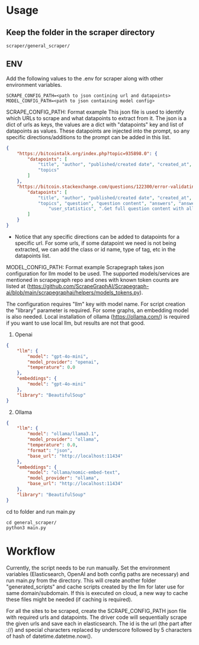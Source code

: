 # Usage

## Keep the folder in the scraper directory
```
scraper/general_scraper/
```

## ENV
Add the following values to the .env for scraper along with other environment variables.
```
SCRAPE_CONFIG_PATH=<path to json contining url and datapoints>
MODEL_CONFIG_PATH=<path to json containing model config>
```

SCRAPE_CONFIG_PATH: Format example
This json file is used to identify which URLs to scrape and what datapoints to extract from it. The json is a dict of urls as keys, the values are a dict with "datapoints" key and list of datapoints as values. These datapoints are injected into the prompt, so any specific directions/additions to the prompt can be added in this list.
```json
{
    "https://bitcointalk.org/index.php?topic=935898.0": {
        "datapoints": [
            "title", "author", "published/created date", "created_at",
            "topics"
        ]
    },
    "https://bitcoin.stackexchange.com/questions/122300/error-validating-transaction-transaction-orphaned-missing-reference-testnet": {
        "datapoints": [
            "title", "author", "published/created date", "created_at",
            "topics", "question", "question content", "answers", "answer votes", "comments",
                "user_statistics", ".Get full question content with all paragraphs."
        ]
    }
}
```
- Notice that any specific directions can be added to datapoints for a specific url. For some urls, if some datapoint we need is not being extracted, we can add the class or id name, type of tag, etc in the datapoints list.


MODEL_CONFIG_PATH: Format example
Scrapegraph takes json configuration for llm model to be used. The supported models/services are mentioned in scrapegraph repo and ones with known token counts are listed at (https://github.com/ScrapeGraphAI/Scrapegraph-ai/blob/main/scrapegraphai/helpers/models_tokens.py).

The configuration requires "llm" key with model name. For script creation the "library" parameter is required. For some graphs, an embedding model is also needed. Local installation of ollama (https://ollama.com/) is required if you want to use local llm, but results are not that good.
1. Openai
```json
{
    "llm": {
        "model": "gpt-4o-mini",
        "model_provider": "openai",
        "temperature": 0.0
    },
    "embeddings": {
        "model": "gpt-4o-mini"
    },
    "library": "BeautifulSoup"
}
```
2. Ollama
```json
{
    "llm": {
        "model": "ollama/llama3.1",
        "model_provider": "ollama",
        "temperature": 0.0,
        "format": "json",
        "base_url": "http://localhost:11434"
    },
    "embeddings": {
        "model": "ollama/nomic-embed-text",
        "model_provider": "ollama",
        "base_url": "http://localhost:11434"
    },
    "library": "BeautifulSoup"
}
```

cd to folder and run main.py
```
cd general_scraper/
python3 main.py
```

# Workflow

Currently, the script needs to be run manually.
Set the environment variables (Elasticsearch, OpenAI and both config paths are necessary) and run main.py from the directory. This will create another folder "generated_scripts" and cache scripts created by the llm for later use for same domain/subdomain. If this is executed on cloud, a new way to cache these files might be needed (if caching is required).

For all the sites to be scraped, create the SCRAPE_CONFIG_PATH json file with required urls and datapoints. The driver code will sequentially scrape the given urls and save each in elasticsearch. The id is the url (the part after ://) and special characters replaced by underscore followed by 5 characters of hash of datetime.datetme.now().
